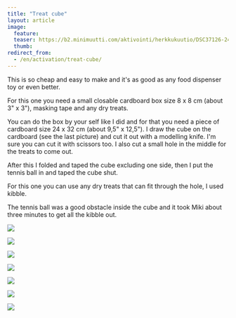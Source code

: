 ```yaml
---
title: "Treat cube"
layout: article
image:
  feature:
  teaser: https://b2.minimuutti.com/aktivointi/herkkukuutio/DSC37126-245px.jpg
  thumb:
redirect_from:
  - /en/activation/treat-cube/
---
```


This is so cheap and easy to make and it's as good as any food dispenser toy or even better.

For this one you need a small closable cardboard box size 8 x 8 cm (about 3" x 3"), masking tape and any dry treats.

You can do the box by your self like I did and for that you need a piece of cardboard size 24 x 32 cm (about 9,5" x 12,5"). I draw the cube on the cardboard (see the last picture) and cut it out with a modelling knife. I'm sure you can cut it with scissors too. I also cut a small hole in the middle for the treats to come out.

After this I folded and taped the cube excluding one side, then I put the tennis ball in and taped the cube shut.

For this one you can use any dry treats that can fit through the hole, I used kibble.

The tennis ball was a good obstacle inside the cube and it took Miki about three minutes to get all the kibble out.

![](https://b2.minimuutti.com/aktivointi/herkkukuutio/DSC37048-800px.jpg)

![](https://b2.minimuutti.com/aktivointi/herkkukuutio/DSC37210-800px.jpg)

![](https://b2.minimuutti.com/aktivointi/herkkukuutio/DSC37226-800px.jpg)

![](https://b2.minimuutti.com/aktivointi/herkkukuutio/DSC37208-800px.jpg)

![](https://b2.minimuutti.com/aktivointi/herkkukuutio/DSC37186-800px.jpg)

![](https://b2.minimuutti.com/aktivointi/herkkukuutio/DSC37126-800px.jpg)

![](https://b2.minimuutti.com/aktivointi/herkkukuutio/DSC37040-800px.jpg)
